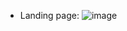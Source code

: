 - Landing page: ![image](https://github.com/thanhhuu09/pizza-restaurant-website/assets/58838162/d32a1df6-1b85-41a4-873f-da57fd25a513)
